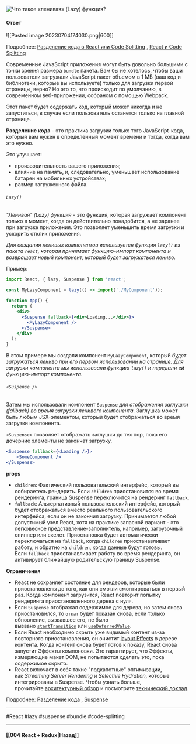 ![Что такое «ленивая» (Lazy) функция?](https://youtu.be/HBSAjY-xh3k?t=103)

#### Ответ

![[Pasted image 20230704174030.png|600]]

Подробнее: [Разделение кода в React или Code Splitting](https://frontend-stuff.com/blog/react-code-splitting/) , [React и Code Splitting](https://habr.com/ru/articles/442046/)

Современные JavaScript приложения могут быть довольно большими с точки зрения размера `bundle` пакета. Вам бы не хотелось, чтобы ваши пользователи загружали JavaScript пакет объемом в 1 МБ (ваш код и библиотеки, которые вы используете) только для загрузки первой страницы, верно? Но это то, что происходит по умолчанию, в современном веб-приложении, собраном с помощью Webpack.

Этот пакет будет содержать код, который может никогда и не запуститься, в случае если пользователь останется только на главной странице.

**Разделение кода** - это практика загрузки только того JavaScript-кода, который вам нужен в определенный момент времени и тогда, когда вам это нужно.

Это улучшает:
- производительность вашего приложения;
- влияние на память, и, следовательно, уменьшает использование батареи на мобильных устройствах;
- размер загруженного файла.

###### `Lazy()`

*"Ленивая" (Lazy) функция* - это функция, которая загружает компонент только в момент, когда он действительно понадобится, а не заранее при загрузке приложения. Это позволяет уменьшить время загрузки и ускорить отклик приложения.

*Для создания ленивых компонентов используется функция `lazy()` из пакета `react`, которая принимает функцию-импорт компонента и возвращает новый компонент, который будет загружаться лениво.*

Пример:

```jsx
import React, { lazy, Suspense } from 'react';

const MyLazyComponent = lazy(() => import('./MyComponent'));

function App() {
  return (
    <div>
      <Suspense fallback={<div>Loading...</div>}>
        <MyLazyComponent />
      </Suspense>
    </div>
  );
}
```

В этом примере мы создали компонент `MyLazyComponent`, который *будет загружаться лениво при его первом использовании на странице. Для загрузки компонента мы использовали функцию `lazy()` и передали ей функцию-импорт компонента.*

###### `<Suspense />`

Затем мы использовали компонент `Suspense` *для отображения заглушки (fallback) во время загрузки ленивого компонента.* Заглушка может быть любым JSX-элементом, который будет отображаться во время загрузки компонента.

`<Suspense>` позволяет отображать заглушки до тех пор, пока его дочерние элементы не закончат загрузку.

```jsx
<Suspense fallback={<Loading />}>
    <SomeComponent />
</Suspense>
```

**props**

- `children`: Фактический пользовательский интерфейс, который вы собираетесь рендерить. Если `children` приостановится во время рендеринга, граница Suspense переключится на рендеринг `fallback`.
- `fallback`: Альтернативный пользовательский интерфейс, который будет отображаться вместо реального пользовательского интерфейса, если он не закончил загрузку. Принимается любой допустимый узел React, хотя на практике запасной вариант - это легковесное представление-заполнитель, например, загрузочный спиннер или скелет. Приостановка будет автоматически переключаться на `fallback`, когда `children` приостанавливает работу, и обратно на `children`, когда данные будут готовы. Если `fallback` приостанавливает работу во время рендеринга, он активирует ближайшую родительскую границу Suspense.

**Ограничения**

- React не сохраняет состояние для рендеров, которые были приостановлены до того, как они смогли смонтироваться в первый раз. Когда компонент загрузится, React повторит попытку рендеринга приостановленного дерева с нуля.
- Если `Suspense` отображал содержимое для дерева, но затем снова приостановился, то `откат` будет показан снова, если только обновление, вызвавшее его, не было вызвано [`startTransition`](https://reactdev.ru/reference/startTransition/) или [`useDeferredValue`](https://reactdev.ru/reference/useDeferredValue/).
- Если React необходимо скрыть уже видимый контент из-за повторного приостановления, он очистит [layout Effects](https://reactdev.ru/reference/useLayoutEffect/) в дереве контента. Когда контент снова будет готов к показу, React снова запустит Эффекты компоновки. Это гарантирует, что Эффекты, измеряющие макет DOM, не попытаются сделать это, пока содержимое скрыто.
- React включает в себя такие "подкапотные" оптимизации, как _Streaming Server Rendering_ и _Selective Hydration_, которые интегрированы в Suspense. Чтобы узнать больше, прочитайте [архитектурный обзор](https://github.com/reactwg/react-18/discussions/37) и посмотрите [технический доклад](https://www.youtube.com/watch?v=pj5N-Khihgc).

Подробнее: [Разделение кода](https://ru.legacy.reactjs.org/docs/code-splitting.html) , [Suspense](https://reactdev.ru/reference/Suspense/)

____
#React #lazy #suspense #bundle #code-splitting

____

#### [[004 React + Redux|Назад]]